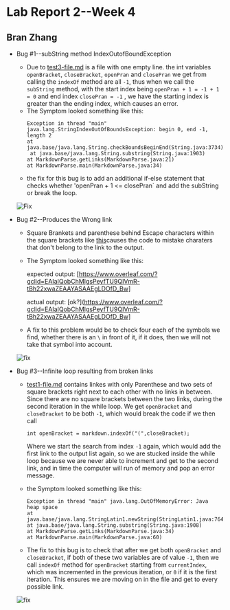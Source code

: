 # Lab Report 2--Week 4
## Bran Zhang

* Bug #1--subString method IndexOutofBoundException
    - Due to [test3-file.md](https://kaijia2022.github.io/markdown-parser/test4-file.md) is a file with one empty line. the int variables `openBracket`, `closeBracket`, `openPran` and `closePran` we get from calling the `indexOf` method are all `-1`, thus when we call the `subString` method, with the start index being `openPran + 1 = -1 + 1 = 0`
    and end index `closePran = -1` , we have the starting index is greater than the ending index, which causes an error. 
    - The Symptom looked something like this:
        ```
        Exception in thread "main" java.lang.StringIndexOutOfBoundsException: begin 0, end -1, length 2
        at java.base/java.lang.String.checkBoundsBeginEnd(String.java:3734)
         at java.base/java.lang.String.substring(String.java:1903)
        at MarkdownParse.getLinks(MarkdownParse.java:21)
        at MarkdownParse.main(MarkdownParse.java:34)
         ```
    - the fix for this bug is to add an additional if-else statement that checks whether 'openPran + 1 <= closePran` and add the subString or break the loop. 

    ![Fix](https://kaijia2022.github.io/cse15l-lab-reports/Bug1%20code%20fix.png)

* Bug #2--Produces the Wrong link
    - Square Brankets and parenthese behind Escape characters within the square brackets like [this](https://kaijia2022.github.io/markdown-parser/test3-file.md)causes the code to mistake charaters that don't belong to the link to the output.  
    - The Symptom looked something like this:

        expected output: [https://www.overleaf.com/?gclid=EAIaIQobChMIgsPeyfTU9QIVmR-tBh22xwaZEAAYASAAEgLDOfD_Bw]

        actual output: [ok?](https://www.overleaf.com/?gclid=EAIaIQobChMIgsPeyfTU9QIVmR-tBh22xwaZEAAYASAAEgLDOfD_Bw]
    
    - A fix to this problem would be to check four each of the symbols we find, whether there is an `\` in front of it, if it does, then we will not take that symbol into account.

    ![fix](https://kaijia2022.github.io/cse15l-lab-reports/Bug%202%20code%20fix.png)  

* Bug #3--Infinite loop resulting from broken links
    - [test1-file.md](https://kaijia2022.github.io/markdown-parser/test2-file.md) contains linkes with only Parenthese and two sets of square brackets right next to each other with no links in between. Since there are no square brackets between the two links, during the second iteration in the while loop. We get `openBracket` and `closeBracket` to be both `-1`, which would break the code if we then call 

        ```
        int openBracket = markdown.indexOf("(",closeBracket);
        ```

        Where we start the search from index `-1` again, which would add the first link to the output list again, so we are stucked inside the while loop because we are never able to increment and get to the second link, and in time the computer will run of memory and pop an error message.

    - the Symptom looked something like this:
        ```
        Exception in thread "main" java.lang.OutOfMemoryError: Java heap space
        at java.base/java.lang.StringLatin1.newString(StringLatin1.java:764)
        at java.base/java.lang.String.substring(String.java:1908)
        at MarkdownParse.getLinks(MarkdownParse.java:34)
        at MarkdownParse.main(MarkdownParse.java:60)
        ```
    - The fix to this bug is to check that after we get both `openBracket` and `closeBracket`, if both of these two variables are of value `-1`, then we call `indexOf` method for `openBracket` starting from `currentIndex`, which was incremented in the previous iteration, or `0` if it is the first iteration. This ensures we are moving on in the file and get to every possible link. 

    ![fix](https://kaijia2022.github.io/cse15l-lab-reports/Bug%203%20code%20fixed.png)


